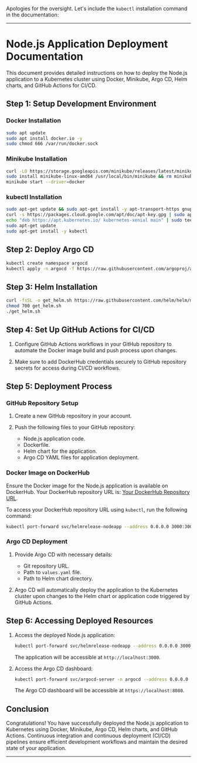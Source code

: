 Apologies for the oversight. Let's include the `kubectl` installation command in the documentation:

---

# Node.js Application Deployment Documentation

This document provides detailed instructions on how to deploy the Node.js application to a Kubernetes cluster using Docker, Minikube, Argo CD, Helm charts, and GitHub Actions for CI/CD.

## Step 1: Setup Development Environment

### Docker Installation

```bash
sudo apt update
sudo apt install docker.io -y
sudo chmod 666 /var/run/docker.sock
```

### Minikube Installation

```bash
curl -LO https://storage.googleapis.com/minikube/releases/latest/minikube-linux-amd64
sudo install minikube-linux-amd64 /usr/local/bin/minikube && rm minikube-linux-amd64
minikube start --driver=docker
```

### kubectl Installation

```bash
sudo apt-get update && sudo apt-get install -y apt-transport-https gnupg2 curl
curl -s https://packages.cloud.google.com/apt/doc/apt-key.gpg | sudo apt-key add -
echo "deb https://apt.kubernetes.io/ kubernetes-xenial main" | sudo tee /etc/apt/sources.list.d/kubernetes.list
sudo apt-get update
sudo apt-get install -y kubectl
```

## Step 2: Deploy Argo CD

```bash
kubectl create namespace argocd
kubectl apply -n argocd -f https://raw.githubusercontent.com/argoproj/argo-cd/stable/manifests/install.yaml
```

## Step 3: Helm Installation

```bash
curl -fsSL -o get_helm.sh https://raw.githubusercontent.com/helm/helm/main/scripts/get-helm-3
chmod 700 get_helm.sh
./get_helm.sh
```

## Step 4: Set Up GitHub Actions for CI/CD

1. Configure GitHub Actions workflows in your GitHub repository to automate the Docker image build and push process upon changes.
   
2. Make sure to add DockerHub credentials securely to GitHub repository secrets for access during CI/CD workflows.

## Step 5: Deployment Process

### GitHub Repository Setup

1. Create a new GitHub repository in your account.

2. Push the following files to your GitHub repository:
   - Node.js application code.
   - Dockerfile.
   - Helm chart for the application.
   - Argo CD YAML files for application deployment.

### Docker Image on DockerHub

Ensure the Docker image for the Node.js application is available on DockerHub. Your DockerHub repository URL is: [Your DockerHub Repository URL](https://hub.docker.com/repository/docker/28cloud/nodeaapp/general).

To access your DockerHub repository URL using `kubectl`, run the following command:

```bash
kubectl port-forward svc/helmrelease-nodeapp --address 0.0.0.0 3000:3000
```

### Argo CD Deployment

1. Provide Argo CD with necessary details:
   - Git repository URL.
   - Path to `values.yaml` file.
   - Path to Helm chart directory.

2. Argo CD will automatically deploy the application to the Kubernetes cluster upon changes to the Helm chart or application code triggered by GitHub Actions.

## Step 6: Accessing Deployed Resources

1. Access the deployed Node.js application:
   ```bash
   kubectl port-forward svc/helmrelease-nodeapp --address 0.0.0.0 3000:3000
   ```
   The application will be accessible at `http://localhost:3000`.

2. Access the Argo CD dashboard:
   ```bash
   kubectl port-forward svc/argocd-server -n argocd --address 0.0.0.0 8080:443
   ```
   The Argo CD dashboard will be accessible at `https://localhost:8080`.

## Conclusion

Congratulations! You have successfully deployed the Node.js application to Kubernetes using Docker, Minikube, Argo CD, Helm charts, and GitHub Actions. Continuous integration and continuous deployment (CI/CD) pipelines ensure efficient development workflows and maintain the desired state of your application.

---

